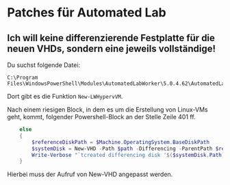 # Patches für Automated Lab

## Ich will keine differenzierende Festplatte für die neuen VHDs, sondern eine jeweils vollständige!

Du suchst folgende Datei:

```
C:\Program Files\WindowsPowerShell\Modules\AutomatedLabWorker\5.0.4.62\AutomatedLabWorkerVirtualMachines.psm1
```

Dort gibt es die Funktion `New-LWHypervVM`.

Nach einem riesigen Block, in dem es um die Erstellung von Linux-VMs geht, kommt, folgender Powershell-Block an der Stelle Zeile 401 ff.

```powershell
    else
    {
        $referenceDiskPath = $Machine.OperatingSystem.BaseDiskPath
        $systemDisk = New-VHD -Path $path -Differencing -ParentPath $referenceDiskPath -ErrorAction Stop
        Write-Verbose "`tcreated differencing disk '$($systemDisk.Path)' pointing to '$ReferenceVhdxPath'"
    }
```

Hierbei muss der Aufruf von New-VHD angepasst werden.
